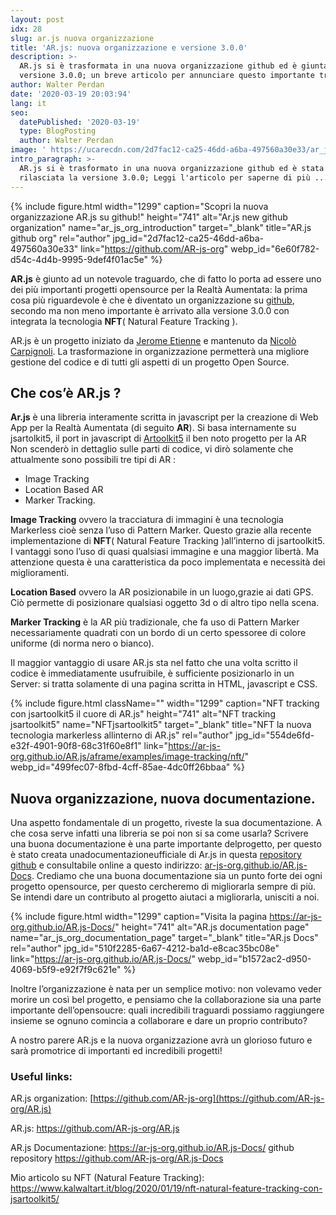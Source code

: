 ```yaml
---
layout: post
idx: 28
slug: ar.js nuova organizzazione
title: 'AR.js: nuova organizzazione e versione 3.0.0'
description: >-
  AR.js si è trasformata in una nuova organizzazione github ed è giunta alla
  versione 3.0.0; un breve articolo per annunciare questo importante traguardo.
author: Walter Perdan
date: '2020-03-19 20:03:94'
lang: it
seo:
  datePublished: '2020-03-19'
  type: BlogPosting
  author: Walter Perdan
image: ' https://ucarecdn.com/2d7fac12-ca25-46dd-a6ba-497560a30e33/ar_js_org_introduction.jpg'
intro_paragraph: >-
  AR.js si è trasformato in una nuova organizzazione github ed è stata
  rilasciata la versione 3.0.0; Leggi l'articolo per saperne di più ...
---
```

{% include figure.html width="1299" caption="Scopri la nuova organizzazione AR.js su github!" height="741" alt="Ar.js new github organization" name="ar_js_org_introduction" target="_blank" title="AR.js github org" rel="author" jpg_id="2d7fac12-ca25-46dd-a6ba-497560a30e33" link="https://github.com/AR-js-org" webp_id="6e60f782-d54c-4d4b-9995-9def4f01ac5e" %}

**AR.js** è giunto ad un notevole traguardo, che di fatto lo porta ad essere uno dei più importanti progetti opensource per la Realtà Aumentata: la prima cosa più riguardevole è che è diventato un organizzazione su [github](https://ar-js-org.github.io/), secondo ma non meno importante è arrivato alla versione 3.0.0 con integrata la tecnologia **NFT**( Natural Feature Tracking ).

AR.js è un progetto iniziato da [Jerome Etienne](https://github.com/jeromeetienne) e mantenuto da [Nicolò Carpignoli](https://github.com/nicolocarpignoli). La trasformazione in organizzazione permetterà una migliore gestione del codice e di tutti gli aspetti di un progetto Open Source.

## Che cos’è AR.js ?

**Ar.js** è una libreria interamente scritta in javascript per la creazione di Web App per la Realtà Aumentata (di seguito **AR**). Si basa internamente su jsartolkit5, il port in javascript di [Artoolkit5](https://github.com/artoolkitx/artoolkit5) il ben noto progetto per la AR Non scenderò in dettaglio sulle parti di codice, vi dirò solamente che attualmente sono possibili tre tipi di AR :

* Image Tracking
* Location Based AR
* Marker Tracking.

**Image Tracking** ovvero la tracciatura di immagini è una tecnologia Markerless cioè senza l’uso di Pattern Marker. Questo grazie alla recente implementazione di **NFT**( Natural Feature Tracking )all’interno di jsartoolkit5. I vantaggi sono l’uso di quasi qualsiasi immagine e una maggior libertà. Ma attenzione questa è una caratteristica da poco implementata e necessità dei miglioramenti.

**Location Based** ovvero la AR posizionabile in un luogo,grazie ai dati GPS. Ciò permette di posizionare qualsiasi oggetto 3d o di altro tipo nella scena.

**Marker Tracking** è la AR più tradizionale, che fa uso di Pattern Marker necessariamente quadrati con un bordo di un certo spessoree di colore uniforme (di norma nero o bianco).

Il maggior vantaggio di usare AR.js sta nel fatto che una volta scritto il codice è immediatamente usufruibile, è sufficiente posizionarlo in un Server: si tratta solamente di una pagina scritta in HTML, javascript e CSS.

{% include figure.html className="" width="1299" caption="NFT tracking con jsartoolkit5 il cuore di AR.js" height="741" alt="NFT tracking jsartoolkit5" name="NFTjsartoolkit5" target="_blank" title="NFT la nuova tecnologia markerless allinterno di AR.js" rel="author" jpg_id="554de6fd-e32f-4901-90f8-68c31f60e8f1" link="https://ar-js-org.github.io/AR.js/aframe/examples/image-tracking/nft/" webp_id="499fec07-8fbd-4cff-85ae-4dc0ff26bbaa" %}

## Nuova organizzazione, nuova documentazione.

Una aspetto fondamentale di un progetto, riveste la sua documentazione. A che cosa serve infatti una libreria se poi non si sa come usarla? Scrivere una buona documentazione è una parte importante delprogetto, per questo è stato creata unadocumentazioneufficiale di Ar.js in questa [repository github](https://github.com/AR-js-org/AR.js-Docs) e consultabile online a questo indirizzo: [ar-js-org.github.io/AR.js-Docs](https://ar-js-org.github.io/AR.js-Docs/). Crediamo che una buona documentazione sia un punto forte dei ogni progetto opensource, per questo cercheremo di migliorarla sempre di più. Se intendi dare un contributo al progetto aiutaci a migliorarla, unisciti a noi.

{% include figure.html width="1299" caption="Visita la pagina https://ar-js-org.github.io/AR.js-Docs/" height="741" alt="AR.js documentation page" name="ar_js_org_documentation_page" target="_blank" title="AR.js Docs" rel="author" jpg_id="510f2285-6a67-4212-ba1d-e8cac35bc08e" link="https://ar-js-org.github.io/AR.js-Docs/" webp_id="b1572ac2-d950-4069-b5f9-e92f7f9c621e" %}

Inoltre l’organizzazione è nata per un semplice motivo: non volevamo veder morire un così bel progetto, e pensiamo che la collaborazione sia una parte importante dell’opensoucre: quali incredibili traguardi possiamo raggiungere insieme se ognuno comincia a collaborare e dare un proprio contributo?

A nostro parere AR.js e la nuova organizzazione avrà un glorioso futuro e sarà promotrice di importanti ed incredibili progetti!

### Useful links:

AR.js organization: [https://github.com/AR-js-org](https://github.com/AR-js-org/AR.js)

AR.js: <https://github.com/AR-js-org/AR.js>

AR.js Documentazione: <https://ar-js-org.github.io/AR.js-Docs/> github repository <https://github.com/AR-js-org/AR.js-Docs>                         

Mio articolo su NFT (Natural Feature Tracking): [](https://www.kalwaltart.com/blog/2020/01/21/nft-natural-feature-tracking-with-jsartoolkit5/)<https://www.kalwaltart.it/blog/2020/01/19/nft-natural-feature-tracking-con-jsartoolkit5/>